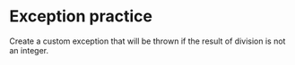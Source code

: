 # Exception practice

Create a custom exception that will be thrown if the result of division is not an integer.

